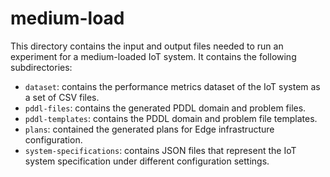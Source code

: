 # medium-load

This directory contains the input and output files needed to run an experiment for a medium-loaded IoT system. It contains the following subdirectories:
* ```dataset```: contains the performance metrics dataset of the IoT system as a set of CSV files.
* ```pddl-files```: contains the generated PDDL domain and problem files.
* ```pddl-templates```: contains the PDDL domain and problem file templates.
* ```plans```: contained the generated plans for Edge infrastructure configuration.
 * ```system-specifications```: contains JSON files that represent the IoT system specification under different configuration settings.